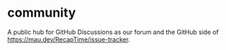 # community
A public hub for GitHub Discussions as our forum and the GitHub side of https://mau.dev/RecapTime/issue-tracker.
